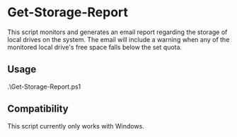 # Get-Storage-Report
This script monitors and generates an email report regarding the storage of local drives on the system. The email will include a warning when any of the monitored local drive's free space falls below the set quota.

## Usage
.\Get-Storage-Report.ps1

## Compatibility
This script currently only works with Windows.